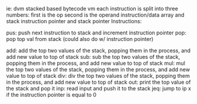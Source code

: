 ie: dvm
stacked based bytecode vm
each instruction is split into three numbers:
    first is the op
    second is the operand
instruction/data array and stack
instruction pointer and stack pointer
Instructions:

pus: push next instruction to stack and increment instruction pointer
pop: pop top val from stack (could also do w/ instruction pointer)

add: add the top two values of the stack, popping them in the process, and add new value to top of stack
sub: sub the top two values of the stack, popping them in the process, and add new value to top of stack
mul: mul the top two values of the stack, popping them in the process, and add new value to top of stack
div: div the top two values of the stack, popping them in the process, and add new value to top of stack
out: print the top value of the stack and pop it
inp: read input and push it to the stack
jeq: jump to ip x if the instruction pointer is equal to 0



